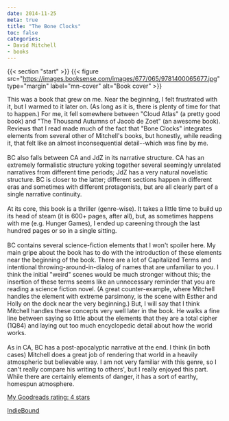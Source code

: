 ```yaml
---
date: 2014-11-25
meta: true
title: "The Bone Clocks"
toc: false
categories:
- David Mitchell
- books
---
```


{{< section "start" >}}
{{< figure src="https://images.booksense.com/images/677/065/9781400065677.jpg" type="margin" label="mn-cover" alt="Book cover" >}}

This was a book that grew on me. Near the beginning, I felt frustrated with it, but I warmed to it later on. (As long as it is, there is plenty of time for that to happen.) For me, it fell somewhere between "Cloud Atlas" (a pretty good book) and "The Thousand Autumns of Jacob de Zoet" (an awesome book). Reviews that I read made much of the fact that "Bone Clocks" integrates elements from several other of Mitchell's books, but honestly, while reading it, that felt like an almost inconsequential detail--which was fine by me.<br /><br />BC also falls between CA and JdZ in its narrative structure. CA has an extremely formalistic structure yoking together several seemingly unrelated narratives from different time periods; JdZ has a very natural novelistic structure. BC is closer to the latter; different sections happen in different eras and sometimes with different protagonists, but are all clearly part of a single narrative continuity.<br /><br />At its core, this book is a thriller (genre-wise). It takes a little time to build up its head of steam (it is 600+ pages, after all), but, as sometimes happens with me (e.g. Hunger Games), I ended up careening through the last hundred pages or so in a single sitting. <br /><br />BC contains several science-fiction elements that I won't spoiler here. My main gripe about the book has to do with the introduction of these elements near the beginning of the book. There are a lot of Capitalized Terms and intentional throwing-around-in-dialog of names that are unfamiliar to you. I think the initial "weird" scenes would be much stronger without this; the insertion of these terms seems like an unnecessary reminder that you are reading a science fiction novel. (A great counter-example, where Mitchell handles the element with extreme parsimony, is the scene with Esther and Holly on the dock near the very beginning.) But, I will say that I think Mitchell handles these concepts very well later in the book. He walks a fine line between saying so little about the elements that they are a total cipher (1Q84) and laying out too much encyclopedic detail about how the world works. <br /><br />As in CA, BC has a post-apocalyptic narrative at the end. I think (in both cases) Mitchell does a great job of rendering that world in a heavily atmospheric but believable way. I am not very familiar with this genre, so I can't really compare his writing to others', but I really enjoyed this part. While there are certainly elements of danger, it has a sort of earthy, homespun atmosphere.

[My Goodreads rating: 4 stars](https://www.goodreads.com/review/show/1094482328)  

[IndieBound](https://www.indiebound.org/book/9781400065677)
